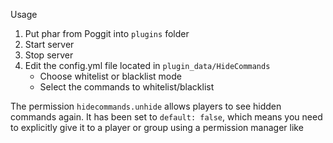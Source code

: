 </a>Usage</h2>
<ol>
<li>Put phar from Poggit into <code>plugins</code> folder</li>
<li>Start server</li>
<li>Stop server</li>
<li>Edit the config.yml file located in <code>plugin_data/HideCommands</code>
<ul>
<li>Choose whitelist or blacklist mode</li>
<li>Select the commands to whitelist/blacklist</li>
</ul>
</li>
</ol>
<p>The permission <code>hidecommands.unhide</code> allows players to see hidden commands again.
It has been set to <code>default: false</code>, which means you need to explicitly give it to a player or group using a permission manager like<p>
